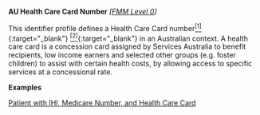**AU Health Care Card Number**  *[[FMM Level 0](guidance.html)]*

This identifier profile defines a Health Care Card number[<sup>[1]</sup>](http://ns.electronichealth.net.au/id/centrelink-customer-reference-number/index.html){:target="_blank"} [<sup>[2]</sup>](http://meteor.aihw.gov.au/content/index.phtml/itemId/270098){:target="_blank"} in an Australian context. A health care card is a concession card assigned by Services Australia to benefit recipients, low income earners and selected other groups (e.g. foster children) to assist with certain health costs, by allowing access to specific services at a concessional rate.

**Examples**

[Patient with IHI, Medicare Number, and Health Care Card](Patient-example0.html)